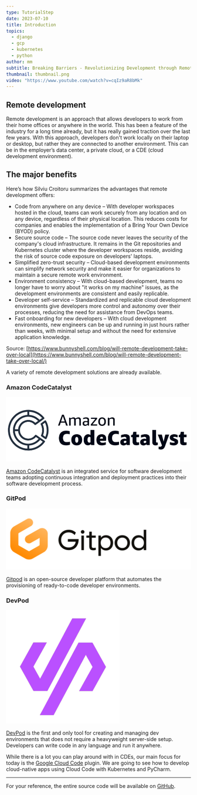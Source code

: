 ```yaml
---
type: TutorialStep
date: 2023-07-10
title: Introduction
topics:
  - django
  - gcp
  - kubernetes
  - python
author: mm
subtitle: Breaking Barriers - Revolutionizing Development through Remote Collaboration
thumbnail: thumbnail.png
video: "https://www.youtube.com/watch?v=cqIz9aR8bMk"
---
```


## Remote development

Remote development is an approach that allows developers to work from their home offices or anywhere in the world. This has been a feature of the industry for a long time already, but it has really gained traction over the last few years. With this approach, developers don't work locally on their laptop or desktop, but rather they are connected to another environment. This can be in the employer’s data center, a private cloud, or a CDE (cloud development environment).

## The major benefits

Here’s how Silviu Croitoru summarizes the advantages that remote development offers:

- Code from anywhere on any device – With developer workspaces hosted in the cloud, teams can work securely from any location and on any device, regardless of their physical location. This reduces costs for companies and enables the implementation of a Bring Your Own Device (BYOD) policy.
- Secure source code – The source code never leaves the security of the company's cloud infrastructure. It remains in the Git repositories and Kubernetes cluster where the developer workspaces reside, avoiding the risk of source code exposure on developers' laptops.
- Simplified zero-trust security – Cloud-based development environments can simplify network security and make it easier for organizations to maintain a secure remote work environment.
- Environment consistency – With cloud-based development, teams no longer have to worry about "it works on my machine" issues, as the development environments are consistent and easily replicable.
- Developer self-service – Standardized and replicable cloud development environments give developers more control and autonomy over their processes, reducing the need for assistance from DevOps teams.
- Fast onboarding for new developers – With cloud development environments, new engineers can be up and running in just hours rather than weeks, with minimal setup and without the need for extensive application knowledge.

Source: [https://www.bunnyshell.com/blog/will-remote-development-take-over-local](https://www.bunnyshell.com/blog/will-remote-development-take-over-local/)

A variety of remote development solutions are already available.

### Amazon CodeCatalyst

![amazon](./images/amazon-codecatalyst.png)

[Amazon CodeCatalyst](https://codecatalyst.aws/) is an integrated service for software development teams adopting continuous integration and deployment practices into their software development process.

### GitPod

![gitpod](./images/gitpod.png)

[Gitpod](https://www.gitpod.io/) is an open-source developer platform that automates the provisioning of ready-to-code developer environments.

### DevPod

![devpod](./images/devpod.png)

[DevPod](https://devpod.sh/) is the first and only tool for creating and managing dev environments that does not require a heavyweight server-side setup. Developers can write code in any language and run it anywhere.

While there is a lot you can play around with in CDEs, our main focus for today is the [Google Cloud Code](https://cloud.google.com/code) plugin. We are going to see how to develop cloud-native apps using Cloud Code with Kubernetes and PyCharm.

<hr>

For your reference, the entire source code will be available on [GitHub](https://github.com/mukulmantosh/cloud-code-helloworld).
